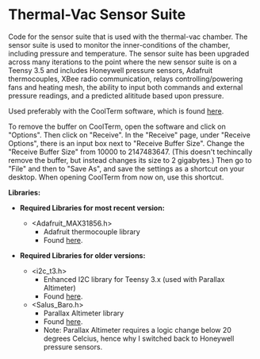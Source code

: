 # Thermal-Vac Sensor Suite
Code for the sensor suite that is used with the thermal-vac chamber. 
The sensor suite is used to monitor the inner-conditions of the chamber, including pressure and temperature.
The sensor suite has been upgraded across many iterations to the point where the new sensor suite is on a Teensy 3.5
and includes Honeywell pressure sensors, Adafruit thermocouples, XBee radio communication, relays controlling/powering
fans and heating mesh, the ability to input both commands and external pressure readings, and a predicted alititude
based upon pressure.

Used preferably with the CoolTerm software, which is found [here](http://freeware.the-meiers.org/). 

To remove the buffer on CoolTerm, open the software and click on "Options". Then click on "Receive".
In the "Receive" page, under "Receive Options", there is an input box next to "Receive Buffer Size".
Change the "Receive Buffer Size" from 10000 to 2147483647. (This doesn't techincally remove the buffer,
but instead changes its size to 2 gigabytes.) Then go to "File" and then to "Save As", and save the settings 
as a shortcut on your desktop. When opening CoolTerm from now on, use this shortcut. 

**Libraries:**

- **Required Libraries for most recent version:**
  - <Adafruit_MAX31856.h> 
    - Adafruit thermocouple library
    - Found [here](https://github.com/adafruit/Adafruit_MAX31856).

- **Required Libraries for older versions:**
  - <i2c_t3.h>
    - Enhanced I2C library for Teensy 3.x (used with Parallax Altimeter)
    - Found [here](https://github.com/nox771/i2c_t3).
  - <Salus_Baro.h>
    - Parallax Altimeter library
    - Found [here](https://github.com/MNSGC-Ballooning/baro).
    - Note: Parallax Altimeter requires a logic change below 20 degrees Celcius, hence why I switched back to Honeywell pressure sensors.
  

